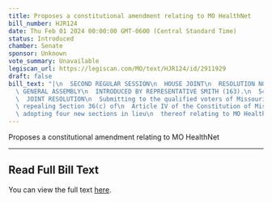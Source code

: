 ```yaml
---
title: Proposes a constitutional amendment relating to MO HealthNet
bill_number: HJR124
date: Thu Feb 01 2024 00:00:00 GMT-0600 (Central Standard Time)
status: Introduced
chamber: Senate
sponsor: Unknown
vote_summary: Unavailable
legiscan_url: https://legiscan.com/MO/text/HJR124/id/2911929
draft: false
bill_text: "|\n  SECOND REGULAR SESSION\n  HOUSE JOINT\n  RESOLUTION NO. 124\n  102ND\
  \ GENERAL ASSEMBLY\n  INTRODUCED BY REPRESENTATIVE SMITH (163).\n  5447H.01I DANARADEMANMILLER,ChiefClerk\n\
  \  JOINT RESOLUTION\n  Submitting to the qualified voters of Missouri an amendment\
  \ repealing Section 36(c) of\n  Article IV of the Constitution of Missouri, and\
  \ adopting four new sections in lieu\n  thereof relating to MO HealthNet."
---
```

Proposes a constitutional amendment relating to MO HealthNet

---

## Read Full Bill Text

You can view the full text [here](https://legiscan.com/MO/text/HJR124/id/2911929).
